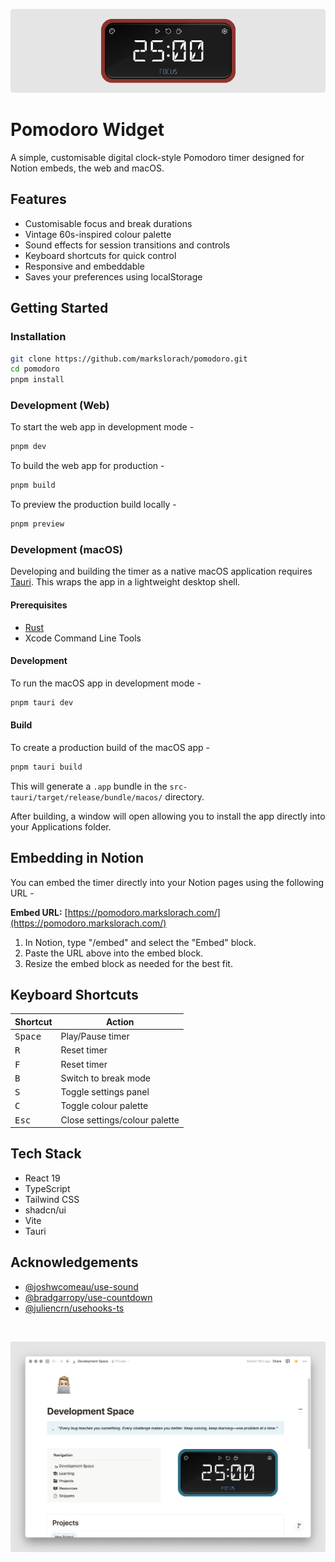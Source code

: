 ![banner](.github/readme-assets/notion-pomodoro-banner.png)

# Pomodoro Widget

A simple, customisable digital clock-style Pomodoro timer designed for Notion embeds, the web and macOS.

## Features

- Customisable focus and break durations
- Vintage 60s-inspired colour palette
- Sound effects for session transitions and controls
- Keyboard shortcuts for quick control
- Responsive and embeddable
- Saves your preferences using localStorage

## Getting Started

### Installation

```bash
git clone https://github.com/markslorach/pomodoro.git
cd pomodoro
pnpm install
```

### Development (Web)

To start the web app in development mode -

```bash
pnpm dev
```

To build the web app for production -

```bash
pnpm build
```

To preview the production build locally -

```bash
pnpm preview
```

### Development (macOS)

Developing and building the timer as a native macOS application requires [Tauri](https://tauri.app/). This wraps the app in a lightweight desktop shell.

#### Prerequisites
- [Rust](https://www.rust-lang.org/tools/install)
- Xcode Command Line Tools

#### Development

To run the macOS app in development mode -

```bash
pnpm tauri dev
```

#### Build

To create a production build of the macOS app -

```bash
pnpm tauri build
```

This will generate a `.app` bundle in the `src-tauri/target/release/bundle/macos/` directory.

After building, a window will open allowing you to install the app directly into your Applications folder.

## Embedding in Notion

You can embed the timer directly into your Notion pages using the following URL -

**Embed URL:** [https://pomodoro.markslorach.com/](https://pomodoro.markslorach.com/)

1. In Notion, type "/embed" and select the "Embed" block.
2. Paste the URL above into the embed block.
3. Resize the embed block as needed for the best fit.

## Keyboard Shortcuts

<table>
  <thead>
    <tr>
      <th>Shortcut</th>
      <th>Action</th>
    </tr>
  </thead>
  <tbody>
    <tr>
      <td><kbd>Space</kbd></td>
      <td>Play/Pause timer</td>
    </tr>
    <tr>
      <td><kbd>R</kbd></td>
      <td>Reset timer</td>
    </tr>
    <tr>
      <td><kbd>F</kbd></td>
      <td>Reset timer</td>
    </tr>
    <tr>
      <td><kbd>B</kbd></td>
      <td>Switch to break mode</td>
    </tr>
    <tr>
      <td><kbd>S</kbd></td>
      <td>Toggle settings panel</td>
    </tr>
    <tr>
      <td><kbd>C</kbd></td>
      <td>Toggle colour palette</td>
    </tr>
    <tr>
      <td><kbd>Esc</kbd></td>
      <td>Close settings/colour palette</td>
    </tr>
  </tbody>
</table>

## Tech Stack

- React 19
- TypeScript
- Tailwind CSS
- shadcn/ui
- Vite
- Tauri


## Acknowledgements

- [@joshwcomeau/use-sound](https://github.com/joshwcomeau/use-sound)
- [@bradgarropy/use-countdown](https://github.com/bradgarropy/use-countdown)
- [@juliencrn/usehooks-ts](https://github.com/juliencrn/usehooks-ts.git)

<br/>

![banner](.github/readme-assets/notion-pomodoro-example.png)